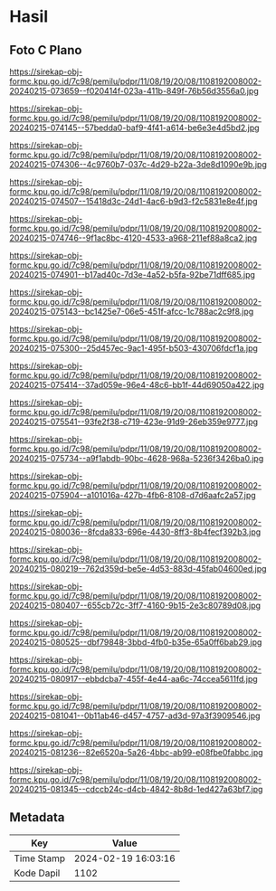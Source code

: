 # Hasil

## Foto C Plano

https://sirekap-obj-formc.kpu.go.id/7c98/pemilu/pdpr/11/08/19/20/08/1108192008002-20240215-073659--f020414f-023a-411b-849f-76b56d3556a0.jpg

https://sirekap-obj-formc.kpu.go.id/7c98/pemilu/pdpr/11/08/19/20/08/1108192008002-20240215-074145--57bedda0-baf9-4f41-a614-be6e3e4d5bd2.jpg

https://sirekap-obj-formc.kpu.go.id/7c98/pemilu/pdpr/11/08/19/20/08/1108192008002-20240215-074306--4c9760b7-037c-4d29-b22a-3de8d1090e9b.jpg

https://sirekap-obj-formc.kpu.go.id/7c98/pemilu/pdpr/11/08/19/20/08/1108192008002-20240215-074507--15418d3c-24d1-4ac6-b9d3-f2c5831e8e4f.jpg

https://sirekap-obj-formc.kpu.go.id/7c98/pemilu/pdpr/11/08/19/20/08/1108192008002-20240215-074746--9f1ac8bc-4120-4533-a968-211ef88a8ca2.jpg

https://sirekap-obj-formc.kpu.go.id/7c98/pemilu/pdpr/11/08/19/20/08/1108192008002-20240215-074901--b17ad40c-7d3e-4a52-b5fa-92be71dff685.jpg

https://sirekap-obj-formc.kpu.go.id/7c98/pemilu/pdpr/11/08/19/20/08/1108192008002-20240215-075143--bc1425e7-06e5-451f-afcc-1c788ac2c9f8.jpg

https://sirekap-obj-formc.kpu.go.id/7c98/pemilu/pdpr/11/08/19/20/08/1108192008002-20240215-075300--25d457ec-9ac1-495f-b503-430706fdcf1a.jpg

https://sirekap-obj-formc.kpu.go.id/7c98/pemilu/pdpr/11/08/19/20/08/1108192008002-20240215-075414--37ad059e-96e4-48c6-bb1f-44d69050a422.jpg

https://sirekap-obj-formc.kpu.go.id/7c98/pemilu/pdpr/11/08/19/20/08/1108192008002-20240215-075541--93fe2f38-c719-423e-91d9-26eb359e9777.jpg

https://sirekap-obj-formc.kpu.go.id/7c98/pemilu/pdpr/11/08/19/20/08/1108192008002-20240215-075734--a9f1abdb-90bc-4628-968a-5236f3426ba0.jpg

https://sirekap-obj-formc.kpu.go.id/7c98/pemilu/pdpr/11/08/19/20/08/1108192008002-20240215-075904--a101016a-427b-4fb6-8108-d7d6aafc2a57.jpg

https://sirekap-obj-formc.kpu.go.id/7c98/pemilu/pdpr/11/08/19/20/08/1108192008002-20240215-080036--8fcda833-696e-4430-8ff3-8b4fecf392b3.jpg

https://sirekap-obj-formc.kpu.go.id/7c98/pemilu/pdpr/11/08/19/20/08/1108192008002-20240215-080219--762d359d-be5e-4d53-883d-45fab04600ed.jpg

https://sirekap-obj-formc.kpu.go.id/7c98/pemilu/pdpr/11/08/19/20/08/1108192008002-20240215-080407--655cb72c-3ff7-4160-9b15-2e3c80789d08.jpg

https://sirekap-obj-formc.kpu.go.id/7c98/pemilu/pdpr/11/08/19/20/08/1108192008002-20240215-080525--dbf79848-3bbd-4fb0-b35e-65a0ff6bab29.jpg

https://sirekap-obj-formc.kpu.go.id/7c98/pemilu/pdpr/11/08/19/20/08/1108192008002-20240215-080917--ebbdcba7-455f-4e44-aa6c-74ccea5611fd.jpg

https://sirekap-obj-formc.kpu.go.id/7c98/pemilu/pdpr/11/08/19/20/08/1108192008002-20240215-081041--0b11ab46-d457-4757-ad3d-97a3f3909546.jpg

https://sirekap-obj-formc.kpu.go.id/7c98/pemilu/pdpr/11/08/19/20/08/1108192008002-20240215-081236--82e6520a-5a26-4bbc-ab99-e08fbe0fabbc.jpg

https://sirekap-obj-formc.kpu.go.id/7c98/pemilu/pdpr/11/08/19/20/08/1108192008002-20240215-081345--cdccb24c-d4cb-4842-8b8d-1ed427a63bf7.jpg


## Metadata

| Key        | Value               |
| ---------- | ------------------- |
| Time Stamp | 2024-02-19 16:03:16 |
| Kode Dapil | 1102                |



